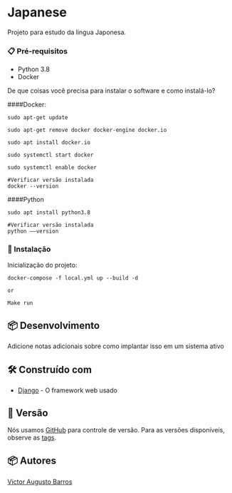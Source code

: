 # Japanese

Projeto para estudo da lingua Japonesa.


### 📋 Pré-requisitos

- Python 3.8
- Docker 

De que coisas você precisa para instalar o software e como instalá-lo?

####Docker:
```
sudo apt-get update

sudo apt-get remove docker docker-engine docker.io

sudo apt install docker.io

sudo systemctl start docker

sudo systemctl enable docker

#Verificar versão instalada
docker --version  
```

####Python
```
sudo apt install python3.8

#Verificar versão instalada
python ––version
```

### 🔧 Instalação

Inicialização do projeto:

```
docker-compose -f local.yml up --build -d

or 

Make run
```  

## 📦 Desenvolvimento

Adicione notas adicionais sobre como implantar isso em um sistema ativo

## 🛠️ Construído com
* [Django](https://docs.djangoproject.com/en/3.1/) - O framework web usado

## 📌 Versão

Nós usamos [GitHub](https://github.com/) para controle de versão. Para as versões disponíveis, observe as [tags](https://github.com/VictorAugustoBarros/Japanese/tags). 

## 📦 Autores

[Victor Augusto Barros](https://github.com/VictorAugustoBarros) 